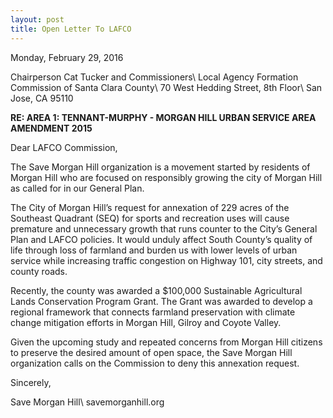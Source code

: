 ```yaml
---
layout: post
title: Open Letter To LAFCO
---
```

Monday, February 29, 2016


Chairperson Cat Tucker and Commissioners\\
Local Agency Formation Commission of Santa Clara County\\
70 West Hedding Street, 8th Floor\\
San Jose, CA 95110

**RE: AREA 1: TENNANT-MURPHY - MORGAN HILL URBAN SERVICE AREA AMENDMENT 2015**

Dear LAFCO Commission,

The Save Morgan Hill organization is a movement started by residents of Morgan Hill who are focused on responsibly growing the city of Morgan Hill as called for in our General Plan.

The City of Morgan Hill’s request for annexation of 229 acres of the Southeast Quadrant (SEQ) for sports and recreation uses will cause premature and unnecessary growth that runs counter to the City’s General Plan and LAFCO policies.  It would unduly affect South County’s quality of life through loss of farmland and burden us with lower levels of urban service while increasing traffic congestion on Highway 101, city streets, and county roads.

Recently, the county was awarded a $100,000 Sustainable Agricultural Lands Conservation Program Grant.  The Grant was awarded to develop a regional framework that connects farmland preservation with climate change mitigation efforts in Morgan Hill, Gilroy and Coyote Valley.

Given the upcoming study and repeated concerns from Morgan Hill citizens to preserve the desired amount of open space, the Save Morgan Hill organization calls on the Commission to deny this annexation request.


Sincerely,

Save Morgan Hill\\
savemorganhill.org

